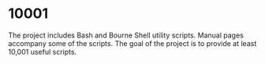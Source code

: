 # 10001
The project includes Bash and Bourne Shell utility scripts.
Manual pages accompany some of the scripts.
The goal of the project is to provide at least 10,001 useful scripts.
